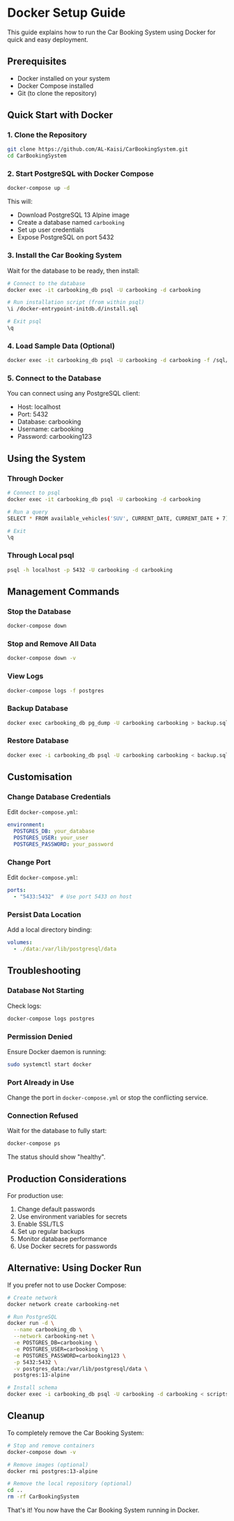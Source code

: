 # Docker Setup Guide

This guide explains how to run the Car Booking System using Docker for quick and easy deployment.

## Prerequisites

- Docker installed on your system
- Docker Compose installed
- Git (to clone the repository)

## Quick Start with Docker

### 1. Clone the Repository

```bash
git clone https://github.com/AL-Kaisi/CarBookingSystem.git
cd CarBookingSystem
```

### 2. Start PostgreSQL with Docker Compose

```bash
docker-compose up -d
```

This will:
- Download PostgreSQL 13 Alpine image
- Create a database named `carbooking`
- Set up user credentials
- Expose PostgreSQL on port 5432

### 3. Install the Car Booking System

Wait for the database to be ready, then install:

```bash
# Connect to the database
docker exec -it carbooking_db psql -U carbooking -d carbooking

# Run installation script (from within psql)
\i /docker-entrypoint-initdb.d/install.sql

# Exit psql
\q
```

### 4. Load Sample Data (Optional)

```bash
docker exec -it carbooking_db psql -U carbooking -d carbooking -f /sql/data/sample_data.sql
```

### 5. Connect to the Database

You can connect using any PostgreSQL client:

- Host: localhost
- Port: 5432
- Database: carbooking
- Username: carbooking
- Password: carbooking123

## Using the System

### Through Docker

```bash
# Connect to psql
docker exec -it carbooking_db psql -U carbooking -d carbooking

# Run a query
SELECT * FROM available_vehicles('SUV', CURRENT_DATE, CURRENT_DATE + 7);

# Exit
\q
```

### Through Local psql

```bash
psql -h localhost -p 5432 -U carbooking -d carbooking
```

## Management Commands

### Stop the Database

```bash
docker-compose down
```

### Stop and Remove All Data

```bash
docker-compose down -v
```

### View Logs

```bash
docker-compose logs -f postgres
```

### Backup Database

```bash
docker exec carbooking_db pg_dump -U carbooking carbooking > backup.sql
```

### Restore Database

```bash
docker exec -i carbooking_db psql -U carbooking carbooking < backup.sql
```

## Customisation

### Change Database Credentials

Edit `docker-compose.yml`:

```yaml
environment:
  POSTGRES_DB: your_database
  POSTGRES_USER: your_user
  POSTGRES_PASSWORD: your_password
```

### Change Port

Edit `docker-compose.yml`:

```yaml
ports:
  - "5433:5432"  # Use port 5433 on host
```

### Persist Data Location

Add a local directory binding:

```yaml
volumes:
  - ./data:/var/lib/postgresql/data
```

## Troubleshooting

### Database Not Starting

Check logs:
```bash
docker-compose logs postgres
```

### Permission Denied

Ensure Docker daemon is running:
```bash
sudo systemctl start docker
```

### Port Already in Use

Change the port in `docker-compose.yml` or stop the conflicting service.

### Connection Refused

Wait for the database to fully start:
```bash
docker-compose ps
```

The status should show "healthy".

## Production Considerations

For production use:

1. Change default passwords
2. Use environment variables for secrets
3. Enable SSL/TLS
4. Set up regular backups
5. Monitor database performance
6. Use Docker secrets for passwords

## Alternative: Using Docker Run

If you prefer not to use Docker Compose:

```bash
# Create network
docker network create carbooking-net

# Run PostgreSQL
docker run -d \
  --name carbooking_db \
  --network carbooking-net \
  -e POSTGRES_DB=carbooking \
  -e POSTGRES_USER=carbooking \
  -e POSTGRES_PASSWORD=carbooking123 \
  -p 5432:5432 \
  -v postgres_data:/var/lib/postgresql/data \
  postgres:13-alpine

# Install schema
docker exec -i carbooking_db psql -U carbooking -d carbooking < scripts/install.sql
```

## Cleanup

To completely remove the Car Booking System:

```bash
# Stop and remove containers
docker-compose down -v

# Remove images (optional)
docker rmi postgres:13-alpine

# Remove the local repository (optional)
cd ..
rm -rf CarBookingSystem
```

That's it! You now have the Car Booking System running in Docker.